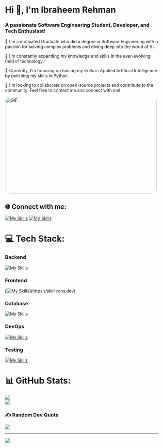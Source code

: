 # Hi 👋, I'm Ibraheem Rehman

<h3>A passionate Software Engineering Student, Developer, and Tech Enthusiast!</h3>

👋 I'm a motivated Graduate who did a degree in Software Engineering with a passion for solving complex problems and diving deep into the world of AI.

🌟 I'm constantly expanding my knowledge and skills in the ever-evolving field of technology.

🎯 Currently, I'm focusing on honing my skills in Applied Artificial Intelligence by polishing my skills in Python.

🔭 I'm looking to collaborate on open-source projects and contribute to the community. Feel free to contact me and connect with me!

<!--
https://gifdb.com/images/high/animated-man-computer-coding-nae6mec378lsg1i3.gif -->

<img alt="GIF" src="https://gifdb.com/images/high/animated-man-computer-coding-nae6mec378lsg1i3.gif" width="500" height="320" style="border-radius:4%" />

## 🌐 Connect with me:

[![My Skills](https://skillicons.dev/icons?i=linkedin&theme=light)](https://www.linkedin.com/in/m-ibraheem-rehman-qazi-711752244/)
[![My Skills](https://skillicons.dev/icons?i=twitter&theme=light)](https://twitter.com/Ibraheem_15_)

# 💻 Tech Stack:

<!-- Backend Heading-->

### Backend

[![My Skills](https://skillicons.dev/icons?i=nodejs,npm,java,python,express,nginx,php,unreal)](https://skillicons.dev)

<!-- Frontend Heading-->

### Frontend

[![My Skills](https://skillicons.dev/icons?i=html,css,javascript,react,tailwindcss,vite,nextjs,typescript,)](https://skillicons.dev)

<!-- Database Heading-->

### Database

[![My Skills](https://skillicons.dev/icons?i=mongodb,mysql,postgresql)](https://skillicons.dev)

<!-- DevOps Heading-->

### DevOps

[![My Skills](https://skillicons.dev/icons?i=git,github,gcp,aws,docker,vercel)](https://skillicons.dev)

<!-- Testing Heading-->

### Testing

[![My Skills](https://skillicons.dev/icons?i=jest,selenium,postman)](https://skillicons.dev)

# 📊 GitHub Stats:

![](https://github-readme-streak-stats.herokuapp.com/?user=ibraheem15&theme=algolia&hide_border=false)<br/>
![](https://github-readme-stats.vercel.app/api/top-langs/?username=ibraheem15&theme=algolia&hide_border=false&include_all_commits=true&count_private=false&layout=compact)

### ✍️ Random Dev Quote

![](https://quotes-github-readme.vercel.app/api?type=horizontal&theme=radical)

---

[![](https://visitcount.itsvg.in/api?id=ibraheem15&icon=5&color=1)](https://visitcount.itsvg.in)

<!-- Proudly created with GPRM ( https://gprm.itsvg.in ) -->
